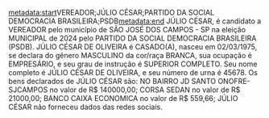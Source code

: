 <metadata:start>VEREADOR;JÚLIO CÉSAR;PARTIDO DA SOCIAL DEMOCRACIA BRASILEIRA;PSDB<metadata:end>
JÚLIO CÉSAR, é candidato a VEREADOR pelo município de SÃO JOSÉ DOS CAMPOS - SP na eleição MUNICIPAL de 2024 pelo PARTIDO DA SOCIAL DEMOCRACIA BRASILEIRA (PSDB). JÚLIO CÉSAR DE OLIVEIRA é CASADO(A), nasceu em 02/03/1975, se declara do gênero MASCULINO da cor/raça BRANCA, sua ocupação é EMPRESÁRIO, e seu grau de instrução é SUPERIOR COMPLETO. Seu nome completo é JÚLIO CÉSAR DE OLIVEIRA, e seu número de urna é 45678.
Os bens declarados de JÚLIO CÉSAR são: NO BAIRRO JD SANTO ONOFRE- SJCAMPOS no valor de R$ 140000,00; CORSA SEDAN no valor de R$ 21000,00; BANCO CAIXA ECONOMICA no valor de R$ 559,66; 
JÚLIO CÉSAR não forneceu dados das redes sociais.